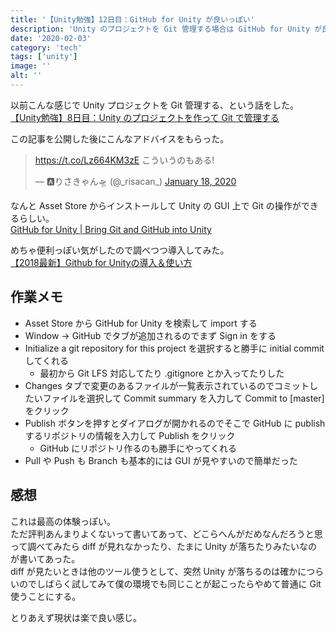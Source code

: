 ```yaml
---
title: '【Unity勉強】12日目：GitHub for Unity が良いっぽい'
description: 'Unity のプロジェクトを Git 管理する場合は GitHub for Unity が良いっぽいという情報を得たので試してみた。'
date: '2020-02-03'
category: 'tech'
tags: ['unity']
image: ''
alt: ''
---
```


以前こんな感じで Unity プロジェクトを Git 管理する、という話をした。  
[【Unity勉強】8日目：Unity のプロジェクトを作って Git で管理する](https://blog.nabeliwo.com/2020/01/unity-study-08/)

この記事を公開した後にこんなアドバイスをもらった。

<blockquote class="twitter-tweet"><p lang="ja" dir="ltr"><a href="https://t.co/Lz664KM3zE">https://t.co/Lz664KM3zE</a> こういうのもある!</p>&mdash; 🅰️りさきゃん🛸 (@_risacan_) <a href="https://twitter.com/_risacan_/status/1218398547818643456?ref_src=twsrc%5Etfw">January 18, 2020</a></blockquote> <script async src="https://platform.twitter.com/widgets.js" charset="utf-8"></script>

なんと Asset Store からインストールして Unity の GUI 上で Git の操作ができるらしい。  
[GitHub for Unity | Bring Git and GitHub into Unity](https://unity.github.com/)

めちゃ便利っぽい気がしたので調べつつ導入してみた。  
[【2018最新】Github for Unityの導入＆使い方](https://miyagame.net/github-for-unity/)

## 作業メモ

- Asset Store から GitHub for Unity を検索して import する
- Window -> GitHub でタブが追加されるのでまず Sign in をする
- Initialize a git repository for this project を選択すると勝手に initial commit してくれる
  - 最初から Git LFS 対応してたり .gitignore とか入ってたりした
- Changes タブで変更のあるファイルが一覧表示されているのでコミットしたいファイルを選択して Commit summary を入力して Commit to [master] をクリック
- Publish ボタンを押すとダイアログが開かれるのでそこで GitHub に publish するリポジトリの情報を入力して Publish をクリック
  - GitHub にリポジトリ作るのも勝手にやってくれる
- Pull や Push も Branch も基本的には GUI が見やすいので簡単だった

## 感想

これは最高の体験っぽい。  
ただ評判あんまりよくないって書いてあって、どこらへんがだめなんだろうと思って調べてみたら diff が見れなかったり、たまに Unity が落ちたりみたいなのが書いてあった。  
diff が見たいときは他のツール使うとして、突然 Unity が落ちるのは確かにつらいのでしばらく試してみて僕の環境でも同じことが起こったらやめて普通に Git 使うことにする。

とりあえず現状は楽で良い感じ。
